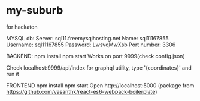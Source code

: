 # my-suburb
for hackaton

MYSQL db:
Server: sql11.freemysqlhosting.net
Name: sql11167855
Username: sql11167855
Password: LwsvqMwXsb
Port number: 3306

BACKEND:
npm install
npm start
Works on port 9999(check config.json)

Check localhost:9999/api/index for graphql utility, type '{coordinates}' and run it

FRONTEND
npm install
npm start
Open http://localhost:5000
(package from https://github.com/vasanthk/react-es6-webpack-boilerplate)